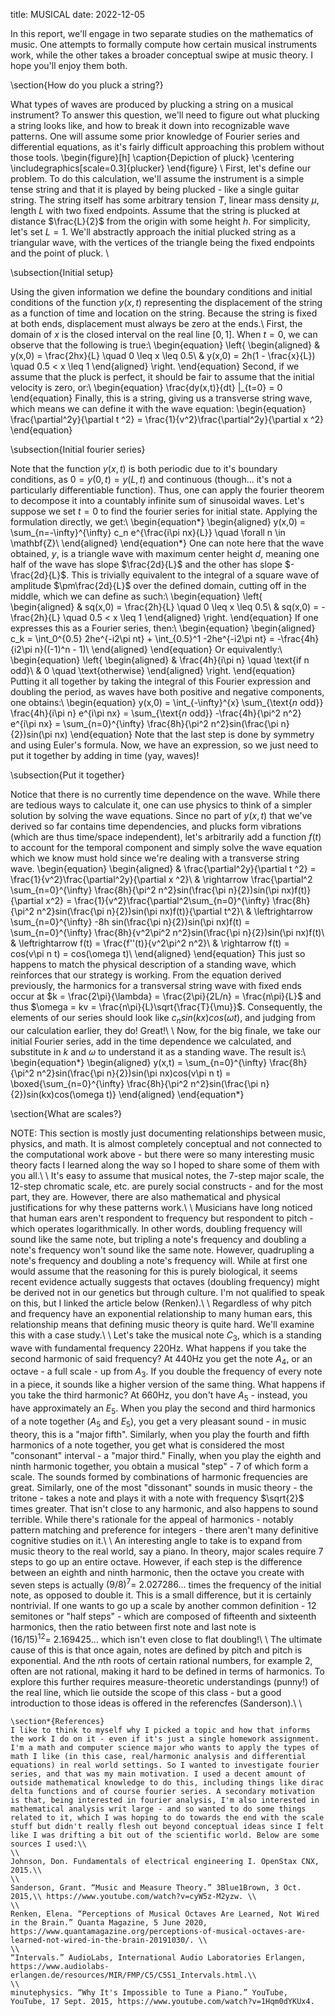 title: MUSICAL date: 2022-12-05

In this report, we'll engage in two separate studies on the mathematics of music. One attempts to formally compute how certain musical instruments work, while the other takes a broader conceptual swipe at music theory. I hope you'll enjoy them both.

\section{How do you pluck a string?}

What types of waves are produced by plucking a string on a musical instrument? To answer this question, we'll need to figure out what plucking a string looks like, and how to break it down into recognizable wave patterns. One will assume some prior knowledge of Fourier series and differential equations, as it's fairly difficult approaching this problem without those tools.
\begin{figure}[h]
\caption{Depiction of pluck}
\centering
\includegraphics[scale=0.3]{plucker}
\end{figure}
\\
First, let's define our problem. To do this calculation, we'll assume the instrument is a simple tense string and that it is played by being plucked - like a single guitar string. The string itself has some arbitrary tension $T$, linear mass density $\mu$, length $L$ with two fixed endpoints. Assume that the string is plucked at distance $\frac{L}{2}$ from the origin with  some height $h$. For simplicity, let's set $L=1$. We'll abstractly approach the initial plucked string as a triangular wave, with the vertices of the triangle being the fixed endpoints and the point of pluck. \\

\subsection{Initial setup}

Using the given information we define the boundary conditions and initial conditions of the function $y(x,t)$ representing the displacement of the string as a function of time and location on the string. Because the string is fixed at both ends, displacement must always be zero at the ends.\\
First, the domain of $x$ is the closed  interval on the real line $[0,1]$. When $t=0$, we can observe that the following is true:\\
\begin{equation}
    \left\{
        \begin{aligned}
            & y(x,0) = \frac{2hx}{L}
            \quad 0 \leq x \leq 0.5\\
            & y(x,0) = 2h(1 - \frac{x}{L}) \quad 0.5 < x \leq 1
        \end{aligned} 
    \right.
\end{equation}
Second, if we assume that the pluck is perfect, it should be fair to assume that the initial velocity is zero, or:\\
\begin{equation}
    \frac{dy(x,t)}{dt} |_{t=0} = 0    
\end{equation}
Finally, this is a string, giving us a transverse string wave, which means we can define it with the wave equation: 
\begin{equation}
    \frac{\partial^2y}{\partial t ^2} = \frac{1}{v^2}\frac{\partial^2y}{\partial x ^2} 
\end{equation}


\subsection{Initial fourier series}

 Note that the function $y(x,t)$ is both periodic due to it's boundary conditions, as $0 = y(0, t) = y(L, t)$ and continuous (though... it's not a particularly differentiable function). Thus, one can apply the fourier theorem to decompose it into a countably infinite sum of sinusoidal waves. Let's suppose we set $t=0$ to find the fourier series for initial state. Applying the formulation directly, we get:\\
\begin{equation*}
    \begin{aligned}
        y(x,0) = \sum_{n=-\infty}^{\infty} c_n e^{\frac{i\pi nx}{L}} \quad \forall n \in \mathbf{Z}\\
    \end{aligned}
\end{equation*}
One can note here that the wave obtained, $y$, is a triangle wave with maximum center height $d$, meaning one half of the wave has slope $\frac{2d}{L}$ and the other has slope $- \frac{2d}{L}$. This is trivially equivalent to the integral of a square wave of amplitude $\pm\frac{2d}{L}$ over the defined domain, cutting off in the middle, which we can define as such:\\
\begin{equation}
    \left\{
        \begin{aligned}
            & sq(x,0) = \frac{2h}{L} \quad 0 \leq x \leq 0.5\\
            & sq(x,0) = -\frac{2h}{L} \quad 0.5 < x \leq 1
        \end{aligned} 
    \right.
\end{equation}
If one expresses this as a Fourier series, then:\\
\begin{equation}
        \begin{aligned}
        c_k = \int_0^{0.5} 2he^{-i2\pi nt} + \int_{0.5}^1 -2he^{-i2\pi nt}
        = -\frac{4h}{i2\pi n}((-1)^n - 1)\\
        \end{aligned} 
\end{equation}
Or equivalently:\\
\begin{equation}
    \left\{
        \begin{aligned}
            & \frac{4h}{i\pi n} \quad \text{if n odd}\\
            & 0 \quad \text{otherwise}
        \end{aligned}
    \right.
\end{equation}
Putting it all together by taking the integral of this Fourier expression and doubling the period, as waves have both positive and negative components, one obtains:\\
\begin{equation}
    y(x,0) = \int_{-\infty}^{x} \sum_{\text{$n$ odd}} \frac{4h}{i\pi n} e^{i\pi nx} = \sum_{\text{$n$ odd}} -\frac{4h}{\pi^2 n^2} e^{i\pi nx} = \sum_{n=0}^{\infty} \frac{8h}{\pi^2 n^2}sin(\frac{\pi n}{2})sin(\pi nx)
\end{equation}
Note that the last step is done by symmetry and using Euler's formula. Now, we have an expression, so we just need to put it together by adding in time (yay, waves)!

\subsection{Put it together}

Notice that there is no currently time dependence on the wave. While there are  tedious ways to calculate it, one can use physics to think of a simpler solution by solving the wave equations. Since no part of $y(x,t)$ that we've derived so far contains time dependencies, and plucks form vibrations (which are thus time/space independent), let's arbitrarily add a function $f(t)$ to account for the temporal component and simply solve the wave equation which we know must hold since we're dealing with a transverse string wave.
\begin{equation}
    \begin{aligned}
    & \frac{\partial^2y}{\partial t ^2} = \frac{1}{v^2}\frac{\partial^2y}{\partial x ^2}\\
    & \rightarrow \frac{\partial^2 \sum_{n=0}^{\infty} \frac{8h}{\pi^2 n^2}sin(\frac{\pi n}{2})sin(\pi nx)f(t)}{\partial x^2} = \frac{1}{v^2}\frac{\partial^2\sum_{n=0}^{\infty} \frac{8h}{\pi^2 n^2}sin(\frac{\pi n}{2})sin(\pi nx)f(t)}{\partial t^2}\\
    & \leftrightarrow \sum_{n=0}^{\infty} -8h sin(\frac{\pi n}{2})sin(\pi nx)f(t) = \sum_{n=0}^{\infty} \frac{8h}{v^2\pi^2 n^2}sin(\frac{\pi n}{2})sin(\pi nx)f(t)\\
    & \leftrightarrow f(t) = \frac{f''(t)}{v^2\pi^2 n^2}\\
    & \rightarrow f(t) = cos(v\pi n t) = cos(\omega t)\\
    \end{aligned}
\end{equation}
This just so happens to match the physical description of a standing wave, which reinforces that our strategy is working. From the equation derived previously, the harmonics for a transversal string wave with fixed ends occur at $k = \frac{2\pi}{\lambda} = \frac{2\pi}{2L/n} = \frac{n\pi}{L}$ and thus $\omega = kv = \frac{n\pi}{L}\sqrt{\frac{T}{\mu}}$. Consequently, the elements of our series should look like $c_n sin(kx)cos(\omega t)$, and judging from our calculation earlier, they do! Great!\\
\\
Now, for the big finale, we take our initial Fourier series, add in the time dependence we calculated, and substitute in $k$ and $\omega$ to understand it as a standing wave. The result is:\\
\begin{equation*}
    \begin{aligned}
        y(x,t) = \sum_{n=0}^{\infty} \frac{8h}{\pi^2 n^2}sin(\frac{\pi n}{2})sin(\pi nx)cos(v\pi n t) = \boxed{\sum_{n=0}^{\infty} \frac{8h}{\pi^2 n^2}sin(\frac{\pi n}{2})sin(kx)cos(\omega t)}
    \end{aligned}
\end{equation*}

\section{What are scales?}

NOTE: This section is mostly just documenting relationships between music, physics, and math. It is almost completely conceptual and not connected to the computational work above - but there were so many interesting music theory facts I learned along the way so I hoped to share some of them with you all.\\
\\
It's easy to assume that musical notes, the 7-step major scale, the 12-step chromatic scale, etc. are purely social constructs - and for the most part, they are. However, there are also mathematical and physical justifications for why these patterns work.\\
\\
Musicians have long noticed that human ears aren't respondent to frequency but respondent to pitch - which operates logarithmically. In other words, doubling frequency will sound like the same note, but tripling a note's frequency and doubling a note's frequency won't sound like the same note. However, quadrupling a note's frequency and doubling a note's frequency will. While at first one would assume that the reasoning for this is purely biological, it seems recent evidence actually suggests that octaves (doubling frequency) might be derived not in our genetics but through culture. I'm not qualified to speak on this, but I linked the article below (Renken).\\
\\
Regardless of why pitch and frequency have an exponential relationship to many human ears, this relationship means that defining music theory is quite hard. We'll examine this with a case study.\\
\\
Let's take the musical note $C_3$, which is a standing wave with fundamental frequency $220$Hz. What happens if you take the second harmonic of said frequency? At $440$Hz you get the note $A_4$, or an octave - a full scale - up from $A_3$. If you double the frequency of every note in a piece, it sounds like a higher version of the same thing. What happens if you take the third harmonic? At $660$Hz, you don't have $A_5$ - instead, you have approximately an $E_5$. When you play the second and third harmonics of a note together ($A_5$ and $E_5$), you get a very pleasant sound - in music theory, this is a "major fifth". Similarly, when you play the fourth and fifth harmonics of a note together, you get what is considered the most "consonant" interval - a "major third." Finally, when you play the eighth and ninth harmonic together, you obtain a musical "step" - 7 of which form a scale. The sounds formed by combinations of harmonic frequencies are great. Similarly, one of the most "dissonant" sounds in music theory - the tritone - takes a note and plays it with a note with frequency $\sqrt{2}$ times greater. That isn't close to any harmonic, and also happens to sound terrible. While there's rationale for the appeal of harmonics - notably pattern matching and preference for integers - there aren't many definitive cognitive studies on it.\\
\\
An interesting angle to take is to expand from music theory to the real world, say a piano. In theory, major scales require $7$ steps to go up an entire octave. However, if each step is the difference between an eighth and ninth harmonic, then the octave you create with seven steps is actually $(9/8)^7 = ~2.027286...$ times the frequency of the initial note, as opposed to double it. This is a small difference, but it is certainly nontrivial. If one wants to go up a scale by another common definition - 12 semitones or "half steps" - which are composed of fifteenth and sixteenth harmonics, then the ratio between first note and last note is $(16/15)^12 = ~2.169425...$ which isn't even close to flat doubling!\\
\\
The ultimate cause of this is that once again, notes are defined by pitch and pitch is exponential. And the $n$th roots of certain rational numbers, for example $2$, often are not rational, making it hard to be defined in terms of harmonics. To explore this further requires measure-theoretic understandings (punny!) of the real line, which lie outside the scope of this class - but a good introduction to those ideas is offered in the referencfes (Sanderson).\\
\\

    \section*{References}
    I like to think to myself why I picked a topic and how that informs the work I do on it - even if it's just a single homework assignment. I'm a math and computer science major who wants to apply the types of math I like (in this case, real/harmonic analysis and differential equations) in real world settings. So I wanted to investigate fourier series, and that was my main motivation. I used a decent amount of outside mathematical knowledge to do this, including things like dirac delta functions and of course fourier series. A secondary motivation is that, being interested in fourier analysis, I'm also interested in mathematical analysis writ large - and so wanted to do some things related to it, which I was hoping to do towards the end with the scale stuff but didn't really flesh out beyond conceptual ideas since I felt like I was drifting a bit out of the scientific world. Below are some sources I used:\\
    \\
    Johnson, Don. Fundamentals of electrical engineering I. OpenStax CNX, 2015.\\
    \\
    Sanderson, Grant. “Music and Measure Theory.” 3Blue1Brown, 3 Oct. 2015,\\ https://www.youtube.com/watch?v=cyW5z-M2yzw. \\
    \\
    Renken, Elena. “Perceptions of Musical Octaves Are Learned, Not Wired in the Brain.” Quanta Magazine, 5 June 2020, https://www.quantamagazine.org/perceptions-of-musical-octaves-are-learned-not-wired-in-the-brain-20191030/. \\
    \\
    “Intervals.” AudioLabs, International Audio Laboratories Erlangen, https://www.audiolabs-erlangen.de/resources/MIR/FMP/C5/C5S1_Intervals.html.\\
    \\
    minutephysics. “Why It's Impossible to Tune a Piano.” YouTube, YouTube, 17 Sept. 2015, https://www.youtube.com/watch?v=1Hqm0dYKUx4. 
